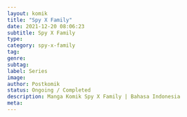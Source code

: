 ```yaml
---
layout: komik
title: "Spy X Family"
date: 2021-12-20 08:06:23
subtitle: Spy X Family
type: 
category: spy-x-family
tag: 
genre: 
subtag: 
label: Series
image: 
author: Postkomik
status: Ongoing / Completed
description: Manga Komik Spy X Family | Bahasa Indonesia
meta: 
---
```

